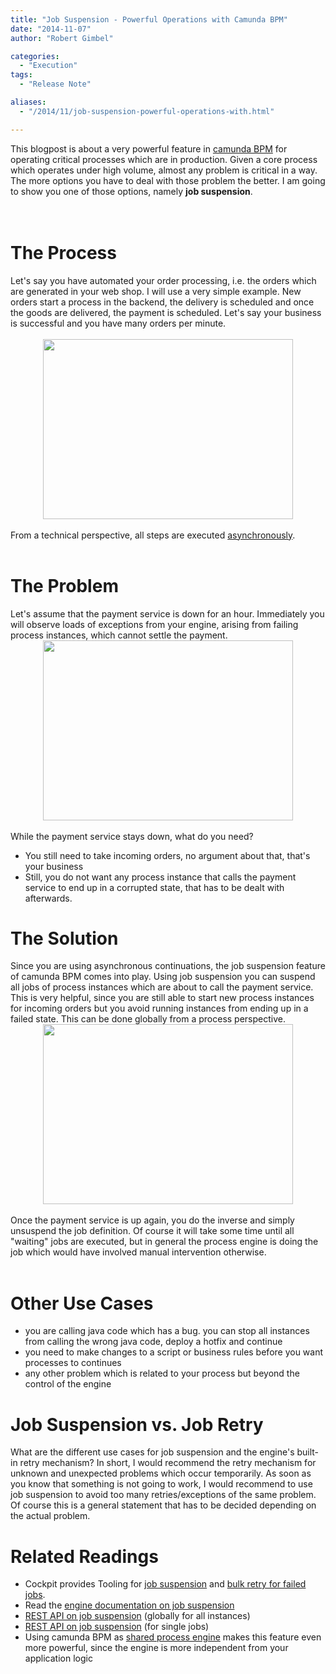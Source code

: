 ```yaml
---
title: "Job Suspension - Powerful Operations with Camunda BPM"
date: "2014-11-07"
author: "Robert Gimbel"

categories:
  - "Execution"
tags: 
  - "Release Note"

aliases:
  - "/2014/11/job-suspension-powerful-operations-with.html"

---
```


<div>
This blogpost is about a very powerful feature in <a href="http://camunda.org/">camunda BPM</a> for operating critical processes which are in production. Given a core process which operates under high volume, almost any problem is critical in a way. The more options you have to deal with those problem the better. I am going to show you one of those options, namely <b>job suspension</b>.<br />
<br />
<a name='more'></a><br />
<h1>
The Process</h1>
Let's say you have automated your order processing, i.e. the orders which are generated in your web shop. I will use a very simple example. New orders start a process in the backend, the delivery is scheduled and once the goods are delivered, the payment is scheduled. Let's say your business is successful and you have many orders per minute.<br />
<br />
<div class="separator" style="clear: both; text-align: center;">
</div>
<div class="separator" style="clear: both; text-align: center;">
<a href="http://2.bp.blogspot.com/-zowNdLTpVfM/VFuQyS8-BxI/AAAAAAAAAGM/U0aXmcvyJ4A/s1600/OrderProcessingOK.png" imageanchor="1" style="margin-left: 1em; margin-right: 1em;"><img border="0" src="http://2.bp.blogspot.com/-zowNdLTpVfM/VFuQyS8-BxI/AAAAAAAAAGM/U0aXmcvyJ4A/s1600/OrderProcessingOK.png" height="288" width="400" /></a></div>
<br />
From a technical perspective, all steps are executed <a href="http://docs.camunda.org/latest/guides/user-guide/#process-engine-transactions-in-processes-asynchronous-continuations">asynchronously</a>.<br />
<br />
<h1>
</h1>
<h1>
The Problem</h1>
<div>
Let's assume that the payment service is down for an hour. Immediately you will observe loads of exceptions from your engine, arising from failing process instances, which cannot settle the payment.</div>
<div class="separator" style="clear: both; text-align: center;">
<a href="http://4.bp.blogspot.com/-taewLG8BYWw/VFuSUDzVIOI/AAAAAAAAAGY/8djUeiELl60/s1600/OrderProcessingDown.png" imageanchor="1" style="margin-left: 1em; margin-right: 1em;"><img border="0" src="http://4.bp.blogspot.com/-taewLG8BYWw/VFuSUDzVIOI/AAAAAAAAAGY/8djUeiELl60/s1600/OrderProcessingDown.png" height="288" width="400" /></a></div>
<div>
<br /></div>
<div>
While the payment service stays down, what do you need?</div>
<div>
<ul>
<li>You still need to take incoming orders, no argument about that, that's your business</li>
<li>Still, you do not want any process instance that calls the payment service to end up in a corrupted state, that has to be dealt with afterwards.&nbsp;</li>
</ul>
<h1>
</h1>
<h1>
The Solution</h1>
</div>
<div>
Since you are using asynchronous continuations, the job suspension feature of camunda BPM comes into play. Using job suspension you can suspend all jobs of process instances which are about to call the payment service. This is very helpful, since you are still able to start new process instances for incoming orders but you avoid running instances from ending up in a failed state. This can be done globally from a process perspective.&nbsp;</div>
<div class="separator" style="clear: both; text-align: center;">
<a href="http://3.bp.blogspot.com/-s7Ygt3HCpfo/VFuUjUA4PWI/AAAAAAAAAGk/m002VSalOfg/s1600/OrderProcessingStop.png" imageanchor="1" style="margin-left: 1em; margin-right: 1em;"><img border="0" src="http://3.bp.blogspot.com/-s7Ygt3HCpfo/VFuUjUA4PWI/AAAAAAAAAGk/m002VSalOfg/s1600/OrderProcessingStop.png" height="288" width="400" /></a></div>
<div class="separator" style="clear: both; text-align: left;">
<br /></div>
<div class="separator" style="clear: both; text-align: left;">
Once the payment service is up again, you do the inverse and simply unsuspend the job definition. Of course it will take some time until all "waiting" jobs are executed, but in general the process engine is doing the job which would have involved manual intervention otherwise.</div>
<div class="separator" style="clear: both; text-align: left;">
<br /></div>
<h1 style="clear: both; text-align: left;">
</h1>
<h1 style="clear: both; text-align: left;">
Other Use Cases</h1>
<div>
<ul>
<li>you are calling java code which has a bug. you can stop all instances from calling the wrong java code, deploy a hotfix and continue</li>
<li>you need to make changes to a script or business rules before you want processes to continues</li>
<li>any other problem which is related to your process but beyond the control of the engine</li>
</ul>
<h1>
</h1>
<h1>
</h1>
<h1>
Job Suspension vs. Job Retry</h1>
<div>
What are the different use cases for job suspension and the engine's built-in retry mechanism? In short, I would recommend the retry mechanism for unknown and unexpected problems which occur temporarily. As soon as you know that something is not going to work, I would recommend to use job suspension to avoid too many retries/exceptions of the same problem. Of course this is a general statement that has to be decided depending on the actual problem.</div>
<h1>
</h1>
<h1>
Related Readings</h1>
</div>
<div>
<ul>
<li>Cockpit provides Tooling for <a href="http://docs.camunda.org/latest/guides/user-guide/#cockpit-suspension-job-definition-suspension">job suspension</a>&nbsp;and <a href="http://docs.camunda.org/latest/guides/user-guide/#cockpit-failed-jobs-bulk-retry">bulk retry for failed jobs</a>.&nbsp;</li>
<li>Read the <a href="http://docs.camunda.org/latest/guides/user-guide/#process-engine-process-engine-concepts-suspending-and-activating-job-execution">engine documentation on job suspension</a></li>
<li><a href="http://docs.camunda.org/latest/api-references/rest/#job-definition">REST API on job suspension</a>&nbsp;(globally for all instances)</li>
<li><a href="http://docs.camunda.org/latest/api-references/rest/#job">REST API on job suspension</a> (for single jobs)</li>
<li>Using camunda BPM as <a href="http://docs.camunda.org/latest/guides/user-guide/#introduction-architecture-overview-shared-container-managed-process-engine">shared process engine</a> makes this feature even more powerful, since the engine is more independent from your application logic</li>
</ul>
</div>
<div>
<br /></div>

</div>